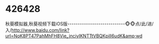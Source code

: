 # 426428
秋葵模拟器,秋葵视频下载iOS版----------------------------🐵🐵点/此/进/入/http://www.baidu.com/link?url=NoK8PT47PahMhFH8Vie_jnciyIKNTTtVBQKpill6udK&amp;wd
